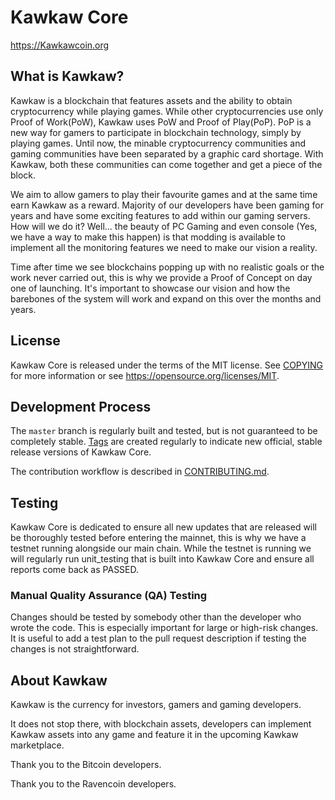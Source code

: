 Kawkaw Core
==================================

https://Kawkawcoin.org

What is Kawkaw?
-----------------
Kawkaw is a blockchain that features assets and the ability to obtain cryptocurrency while playing games. While other cryptocurrencies use only Proof of Work(PoW), Kawkaw uses PoW and Proof of Play(PoP). PoP is a new way for gamers to participate in blockchain technology, simply by playing games. Until now, the minable cryptocurrency communities and gaming communities have been separated by a graphic card shortage. With Kawkaw, both these communities can come together and get a piece of the block. 

We aim to allow gamers to play their favourite games and at the same time earn Kawkaw as a reward. Majority of our developers have been gaming for years and have some exciting features to add within our gaming servers. How will we do it? Well... the beauty of PC Gaming and even console (Yes, we have a way to make this happen) is that modding is available to implement all the monitoring features we need to make our vision a reality.

Time after time we see blockchains popping up with no realistic goals or the work never carried out, this is why we provide a Proof of Concept on day one of launching. It's important to showcase our vision and how the barebones of the system will work and expand on this over the months and years.

License
-------

Kawkaw Core is released under the terms of the MIT license. See [COPYING](COPYING) for more
information or see https://opensource.org/licenses/MIT.

Development Process
-------------------

The `master` branch is regularly built and tested, but is not guaranteed to be
completely stable. [Tags](https://github.com/KawkawChain/Kawkaw/tags) are created
regularly to indicate new official, stable release versions of Kawkaw Core.

The contribution workflow is described in [CONTRIBUTING.md](CONTRIBUTING.md).

Testing
-------
Kawkaw Core is dedicated to ensure all new updates that are released will be thoroughly tested before entering the mainnet, this is why we have a testnet running alongside our main chain. While the testnet is running we will regularly run unit_testing that is built into Kawkaw Core and ensure all reports come back as PASSED.


### Manual Quality Assurance (QA) Testing

Changes should be tested by somebody other than the developer who wrote the
code. This is especially important for large or high-risk changes. It is useful
to add a test plan to the pull request description if testing the changes is
not straightforward.

About Kawkaw
--------------

Kawkaw is the currency for investors, gamers and gaming developers. 

It does not stop there, with blockchain assets, developers can implement Kawkaw assets into any game and feature it in the upcoming Kawkaw marketplace.

Thank you to the Bitcoin developers.

Thank you to the Ravencoin developers.
